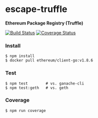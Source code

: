 # escape-truffle
**Ethereum Package Registry (Truffle)**

[![Build Status](https://travis-ci.org/ethpm/escape-truffle.svg?branch=master)](https://travis-ci.org/ethpm/escape-truffle)
[![Coverage Status](https://coveralls.io/repos/github/ethpm/escape-truffle/badge.svg?branch=master)](https://coveralls.io/github/ethpm/escape-truffle?branch=master)

### Install
```
$ npm install
$ docker pull ethereum/client-go:v1.8.6
```

### Test
```
$ npm test        # vs. ganache-cli
$ npm test:geth   # vs. geth
```

### Coverage
```
$ npm run coverage
```

